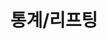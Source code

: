 ---
title: "통계/리프팅"
linkTitle: "통계/리프팅"
description: "통계/리프팅"
url: /common-component/statistics-reporting
menu:
  depth:
    weight: 4
    parent: "common-component"
    identifier: "statistics-reporting"
---